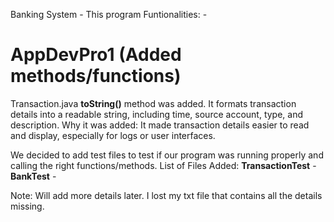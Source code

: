 Banking System - This program 
Funtionalities:
    - 


# AppDevPro1 (Added methods/functions) 
    
Transaction.java
    **toString()** method was added. It formats transaction details into a readable string, including time, source account, type, and description.
    Why it was added: It made transaction details easier to read and display, especially for logs or user interfaces.



We decided to add test files to test if our program was running properly and calling the right functions/methods.
List of Files Added:
**TransactionTest**
    - 
**BankTest**
    - 




Note: Will add more details later. I lost my txt file that contains all the details missing.
